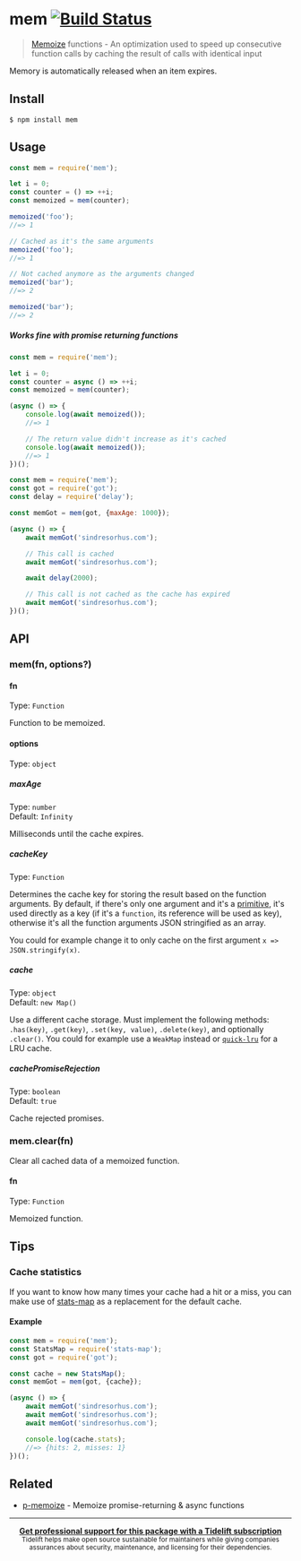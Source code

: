 # mem [![Build Status](https://travis-ci.org/sindresorhus/mem.svg?branch=master)](https://travis-ci.org/sindresorhus/mem)

> [Memoize](https://en.wikipedia.org/wiki/Memoization) functions - An optimization used to speed up consecutive function calls by caching the result of calls with identical input

Memory is automatically released when an item expires.


## Install

```
$ npm install mem
```


## Usage

```js
const mem = require('mem');

let i = 0;
const counter = () => ++i;
const memoized = mem(counter);

memoized('foo');
//=> 1

// Cached as it's the same arguments
memoized('foo');
//=> 1

// Not cached anymore as the arguments changed
memoized('bar');
//=> 2

memoized('bar');
//=> 2
```

##### Works fine with promise returning functions

```js
const mem = require('mem');

let i = 0;
const counter = async () => ++i;
const memoized = mem(counter);

(async () => {
	console.log(await memoized());
	//=> 1

	// The return value didn't increase as it's cached
	console.log(await memoized());
	//=> 1
})();
```

```js
const mem = require('mem');
const got = require('got');
const delay = require('delay');

const memGot = mem(got, {maxAge: 1000});

(async () => {
	await memGot('sindresorhus.com');

	// This call is cached
	await memGot('sindresorhus.com');

	await delay(2000);

	// This call is not cached as the cache has expired
	await memGot('sindresorhus.com');
})();
```


## API

### mem(fn, options?)

#### fn

Type: `Function`

Function to be memoized.

#### options

Type: `object`

##### maxAge

Type: `number`<br>
Default: `Infinity`

Milliseconds until the cache expires.

##### cacheKey

Type: `Function`

Determines the cache key for storing the result based on the function arguments. By default, if there's only one argument and it's a [primitive](https://developer.mozilla.org/en-US/docs/Glossary/Primitive), it's used directly as a key (if it's a `function`, its reference will be used as key), otherwise it's all the function arguments JSON stringified as an array.

You could for example change it to only cache on the first argument `x => JSON.stringify(x)`.

##### cache

Type: `object`<br>
Default: `new Map()`

Use a different cache storage. Must implement the following methods: `.has(key)`, `.get(key)`, `.set(key, value)`, `.delete(key)`, and optionally `.clear()`. You could for example use a `WeakMap` instead or [`quick-lru`](https://github.com/sindresorhus/quick-lru) for a LRU cache.

##### cachePromiseRejection

Type: `boolean`<br>
Default: `true`

Cache rejected promises.

### mem.clear(fn)

Clear all cached data of a memoized function.

#### fn

Type: `Function`

Memoized function.


## Tips

### Cache statistics

If you want to know how many times your cache had a hit or a miss, you can make use of [stats-map](https://github.com/SamVerschueren/stats-map) as a replacement for the default cache.

#### Example

```js
const mem = require('mem');
const StatsMap = require('stats-map');
const got = require('got');

const cache = new StatsMap();
const memGot = mem(got, {cache});

(async () => {
	await memGot('sindresorhus.com');
	await memGot('sindresorhus.com');
	await memGot('sindresorhus.com');

	console.log(cache.stats);
	//=> {hits: 2, misses: 1}
})();
```


## Related

- [p-memoize](https://github.com/sindresorhus/p-memoize) - Memoize promise-returning & async functions


---

<div align="center">
	<b>
		<a href="https://tidelift.com/subscription/pkg/npm-mem?utm_source=npm-mem&utm_medium=referral&utm_campaign=readme">Get professional support for this package with a Tidelift subscription</a>
	</b>
	<br>
	<sub>
		Tidelift helps make open source sustainable for maintainers while giving companies<br>assurances about security, maintenance, and licensing for their dependencies.
	</sub>
</div>

